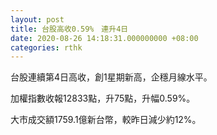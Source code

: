 ```yaml
---
layout: post
title: 台股高收0.59%　連升4日
date: 2020-08-26 14:18:31.000000000 +08:00
categories: rthk
---
```


台股連續第4日高收，創1星期新高，企穩月線水平。

加權指數收報12833點，升75點，升幅0.59%。

大市成交額1759.1億新台幣，較昨日減少約12%。
